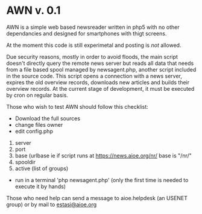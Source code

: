 # AWN v. 0.1

AWN is a simple web based newsreader written in php5 with no other dependancies and designed for smartphones with thigt screens.

At the moment this code is still experimetal and posting is *not* allowed.

Due security reasons, mostly in order to avoid floods, the main script doesn't directly query the remote news server but reads all data that needs from a file based spool managed by newsagent.php, 
another script included in the source code. 
This script opens a connection with a news server, expires the old overview records, downloads new articles and builds their overview records. At the current stage of development, it must be 
executed by cron on regular basis. 

Those who wish to test AWN should follow this checklist:

* Download the full sources
* change files owner
* edit config.php
1. server
2. port
3. base (urlbase ie if script runs at  https://news.aioe.org/nr/ base is "/nr/"
4. spooldir
5. active (list of groups)

* run in a terminal 'php newsagent.php' (only the first time is needed to execute it by hands)

Those who need help can send a message to aioe.helpdesk (an USENET group) or by mail to estasi@aioe.org
